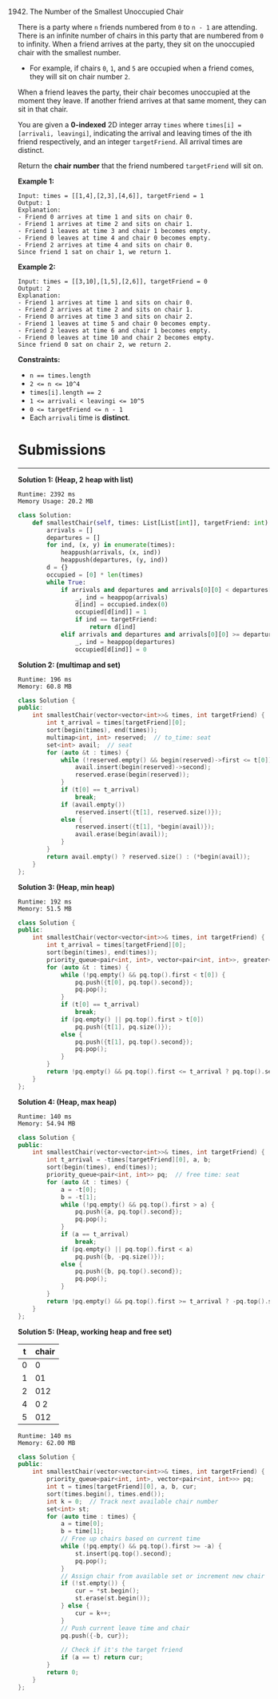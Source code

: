 1942. The Number of the Smallest Unoccupied Chair

There is a party where `n` friends numbered from `0` to `n - 1` are attending. There is an infinite number of chairs in this party that are numbered from `0` to infinity. When a friend arrives at the party, they sit on the unoccupied chair with the smallest number.

* For example, if chairs `0`, `1`, and `5` are occupied when a friend comes, they will sit on chair number `2`.

When a friend leaves the party, their chair becomes unoccupied at the moment they leave. If another friend arrives at that same moment, they can sit in that chair.

You are given a **0-indexed** 2D integer array `times` where `times[i] = [arrivali, leavingi]`, indicating the arrival and leaving times of the ith friend respectively, and an integer `targetFriend`. All arrival times are distinct.

Return the **chair number** that the friend numbered `targetFriend` will sit on.

 

**Example 1:**
```
Input: times = [[1,4],[2,3],[4,6]], targetFriend = 1
Output: 1
Explanation: 
- Friend 0 arrives at time 1 and sits on chair 0.
- Friend 1 arrives at time 2 and sits on chair 1.
- Friend 1 leaves at time 3 and chair 1 becomes empty.
- Friend 0 leaves at time 4 and chair 0 becomes empty.
- Friend 2 arrives at time 4 and sits on chair 0.
Since friend 1 sat on chair 1, we return 1.
```

**Example 2:**
```
Input: times = [[3,10],[1,5],[2,6]], targetFriend = 0
Output: 2
Explanation: 
- Friend 1 arrives at time 1 and sits on chair 0.
- Friend 2 arrives at time 2 and sits on chair 1.
- Friend 0 arrives at time 3 and sits on chair 2.
- Friend 1 leaves at time 5 and chair 0 becomes empty.
- Friend 2 leaves at time 6 and chair 1 becomes empty.
- Friend 0 leaves at time 10 and chair 2 becomes empty.
Since friend 0 sat on chair 2, we return 2.
```

**Constraints:**

* `n == times.length`
* `2 <= n <= 10^4`
* `times[i].length == 2`
* `1 <= arrivali < leavingi <= 10^5`
* `0 <= targetFriend <= n - 1`
* Each `arrivali` time is **distinct**.

# Submissions
---
**Solution 1: (Heap, 2 heap with list)**
```
Runtime: 2392 ms
Memory Usage: 20.2 MB
```
```python
class Solution:
    def smallestChair(self, times: List[List[int]], targetFriend: int) -> int:
        arrivals = []
        departures = []
        for ind, (x, y) in enumerate(times):
            heappush(arrivals, (x, ind))
            heappush(departures, (y, ind))
        d = {}
        occupied = [0] * len(times)
        while True:
            if arrivals and departures and arrivals[0][0] < departures[0][0]:
                _, ind = heappop(arrivals)
                d[ind] = occupied.index(0)
                occupied[d[ind]] = 1
                if ind == targetFriend:
                    return d[ind]
            elif arrivals and departures and arrivals[0][0] >= departures[0][0]:
                _, ind = heappop(departures)
                occupied[d[ind]] = 0
```

**Solution 2: (multimap and set)**
```
Runtime: 196 ms
Memory: 60.8 MB
```
```c++
class Solution {
public:
    int smallestChair(vector<vector<int>>& times, int targetFriend) {
        int t_arrival = times[targetFriend][0];
        sort(begin(times), end(times));
        multimap<int, int> reserved;  // to_time: seat
        set<int> avail;  // seat
        for (auto &t : times) {
            while (!reserved.empty() && begin(reserved)->first <= t[0]) {
                avail.insert(begin(reserved)->second);
                reserved.erase(begin(reserved));
            }
            if (t[0] == t_arrival)
                break;
            if (avail.empty())
                reserved.insert({t[1], reserved.size()});
            else {
                reserved.insert({t[1], *begin(avail)});
                avail.erase(begin(avail));
            }
        }
        return avail.empty() ? reserved.size() : (*begin(avail));
    }
};
```

**Solution 3: (Heap, min heap)**
```
Runtime: 192 ms
Memory: 51.5 MB
```
```c++
class Solution {
public:
    int smallestChair(vector<vector<int>>& times, int targetFriend) {
        int t_arrival = times[targetFriend][0];
        sort(begin(times), end(times));
        priority_queue<pair<int, int>, vector<pair<int, int>>, greater<pair<int, int>>> pq;  // free time: seat
        for (auto &t : times) {
            while (!pq.empty() && pq.top().first < t[0]) {
                pq.push({t[0], pq.top().second});
                pq.pop();
            }
            if (t[0] == t_arrival)
                break;         
            if (pq.empty() || pq.top().first > t[0])
                pq.push({t[1], pq.size()});
            else {
                pq.push({t[1], pq.top().second});
                pq.pop();
            }
        }
        return !pq.empty() && pq.top().first <= t_arrival ? pq.top().second : pq.size();
    }
};
```

**Solution 4: (Heap, max heap)**
```
Runtime: 140 ms
Memory: 54.94 MB
```
```c++
class Solution {
public:
    int smallestChair(vector<vector<int>>& times, int targetFriend) {
        int t_arrival = -times[targetFriend][0], a, b;
        sort(begin(times), end(times));
        priority_queue<pair<int, int>> pq;  // free time: seat
        for (auto &t : times) {
            a = -t[0];
            b = -t[1];
            while (!pq.empty() && pq.top().first > a) {
                pq.push({a, pq.top().second});
                pq.pop();
            }
            if (a == t_arrival)
                break;         
            if (pq.empty() || pq.top().first < a)
                pq.push({b, -pq.size()});
            else {
                pq.push({b, pq.top().second});
                pq.pop();
            }
        }
        return !pq.empty() && pq.top().first >= t_arrival ? -pq.top().second : pq.size();
    }
};
```

**Solution 5: (Heap, working heap and free set)**


t | chair
--|------
0 | 0
1 | 01
2 | 012
4 | 0 2
5 | 012

```
Runtime: 140 ms
Memory: 62.00 MB
```
```c++
class Solution {
public:
    int smallestChair(vector<vector<int>>& times, int targetFriend) {
        priority_queue<pair<int, int>, vector<pair<int, int>>> pq;
        int t = times[targetFriend][0], a, b, cur;
        sort(times.begin(), times.end());
        int k = 0;  // Track next available chair number
        set<int> st;
        for (auto time : times) {
            a = time[0];
            b = time[1];
            // Free up chairs based on current time
            while (!pq.empty() && pq.top().first >= -a) {
                st.insert(pq.top().second);
                pq.pop();
            }
            // Assign chair from available set or increment new chair
            if (!st.empty()) {
                cur = *st.begin();
                st.erase(st.begin());
            } else {
                cur = k++;
            }
            // Push current leave time and chair
            pq.push({-b, cur});

            // Check if it's the target friend
            if (a == t) return cur;
        }
        return 0;
    }
};
```
